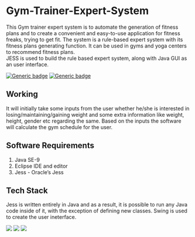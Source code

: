 # Gym-Trainer-Expert-System

This Gym trainer expert system is to automate the generation of fitness plans and to create a convenient and easy-to-use application for fitness freaks, trying to get fit. The system is a rule-based expert system with its fitness plans generating function. It can be used in gyms and yoga centers to recommend fitness plans.<br/>
JESS is used to build the rule based expert system, along with Java GUI as an user interface.

[![Generic badge](https://img.shields.io/badge/ARTIFICIAL-INTELLIGENCE-green)](https://shields.io/)
[![Generic badge](https://img.shields.io/badge/EXPERT-SYSTEM-green)](https://shields.io/)

## Working

It will initially take some inputs from the user whether he/she is interested in losing/maintaining/gaining weight and some extra information like weight, height, gender etc regarding the same. Based on the inputs the software will calculate the gym schedule for the user.

## Software Requirements

1) Java SE-9<br/>
2) Eclipse IDE and editor<br/>
3) Jess - Oracle’s Jess<br/>


## Tech Stack

Jess is written entirely in Java and as a result, it is possible to run any Java code inside of it, with the exception of defining new classes. Swing is used to create the user ineterface. 

![](https://img.shields.io/badge/Language-JESS-blue)
![](https://img.shields.io/badge/La-Java-blue)
![](https://img.shields.io/badge/Language-Swing-blue)
